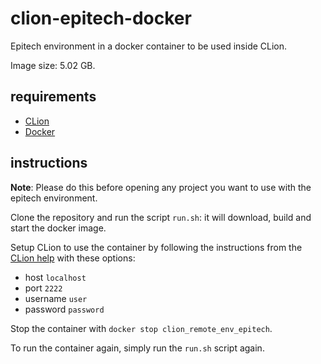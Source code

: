 # clion-epitech-docker

Epitech environment in a docker container to be used inside CLion.

Image size: 5.02 GB.

## requirements

- [CLion](https://www.jetbrains.com/clion)
- [Docker](https://www.docker.com/get-started)

## instructions

**Note**: Please do this before opening any project you want to use with the epitech environment.

Clone the repository and run the script `run.sh`: it will download, build and start the docker image.

Setup CLion to use the container by following the instructions from the [CLion help](https://www.jetbrains.com/help/clion/clion-toolchains-in-docker.html#40daafad) with these options:

- host `localhost`
- port `2222`
- username `user`
- password `password`

Stop the container with `docker stop clion_remote_env_epitech`.

To run the container again, simply run the `run.sh` script again.